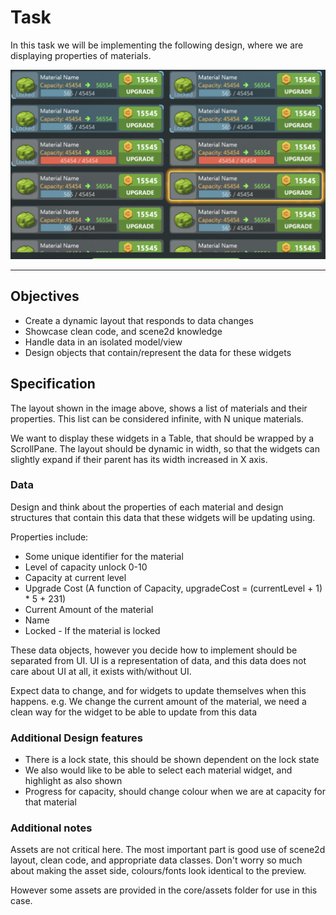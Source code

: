 # Task

In this task we will be implementing the following design, where we are displaying properties of materials.


![Design mockup](guide.png)

----


## Objectives

- Create a dynamic layout that responds to data changes
- Showcase clean code, and scene2d knowledge
- Handle data in an isolated model/view 
- Design objects that contain/represent the data for these widgets


## Specification

The layout shown in the image above, shows a list of materials and their properties. This list can be considered
infinite, with N unique materials.

We want to display these widgets in a Table, that should be wrapped by a ScrollPane. The layout should be dynamic in width,
so that the widgets can slightly expand if their parent has its width increased in X axis.



### Data

Design and think about the properties of each material and design structures that contain this data that these widgets will be
updating using.

Properties include:
- Some unique identifier for the material
- Level of capacity unlock 0-10
- Capacity at current level
- Upgrade Cost (A function of Capacity, upgradeCost = (currentLevel + 1) * 5 + 231)
- Current Amount of the material
- Name
- Locked - If the material is locked


These data objects, however you decide how to implement should be separated from UI. UI is a representation of data,
and this data does not care about UI at all, it exists with/without UI.

Expect data to change, and for widgets to update themselves when this happens. 
e.g. We change the current amount of the material, we need a clean way for the widget to be able to update from this data

### Additional Design features

- There is a lock state, this should be shown dependent on the lock state
- We also would like to be able to select each material widget, and highlight as also shown
- Progress for capacity, should change colour when we are at capacity for that material
    
    
### Additional notes

Assets are not critical here. The most important part is good use of scene2d layout, clean code, and appropriate data classes.
Don't worry so much about making the asset side, colours/fonts look identical to the preview. 

However some assets are provided in the core/assets folder for use in this case. 